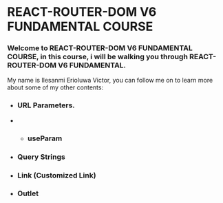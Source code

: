 # REACT-ROUTER-DOM V6 FUNDAMENTAL COURSE
### Welcome to REACT-ROUTER-DOM V6 FUNDAMENTAL COURSE, in this course, i will be walking you through REACT-ROUTER-DOM V6 FUNDAMENTAL.
My name is Ilesanmi Erioluwa Victor, you can follow me on to learn more about some of my other contents:

- ### URL Parameters.
- - ### useParam
- ### Query Strings
- ### Link (Customized Link)
- ### Outlet
